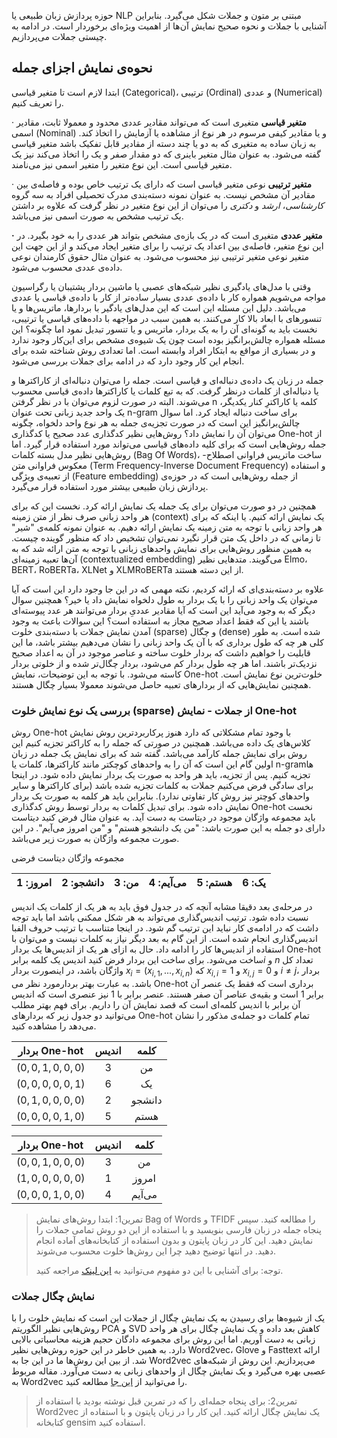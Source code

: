 حوزه پردازش زبان طبیعی یا NLP مبتنی بر متون و جملات شکل می‌گیرد. بنابراین آشنایی با جملات و نحوه صحیح نمایش آن‌ها از اهمیت ویژه‌ای برخوردار است. در ادامه به چیستی جملات می‌پردازیم.

## نحوه‌ی نمایش اجزای جمله

 ابتدا لازم است تا متغیر قیاسی (Categorical)، ترتیبی (Ordinal) و عددی (Numerical) را تعریف کنیم. 

·     **متغیر قیاسی** متغیری است که می‌تواند مقادیر عددی محدود و معمولا ثابت، مقادیر اسمی (Nominal) و یا مقادیر کیفی مرسوم در هر نوع از مشاهده یا آزمایش را اتخاذ کند. به زبان ساده به متغیری که به دو یا چند دسته از مقادیر قابل تفکیک باشد متغیر قیاسی گفته می‌شود. به عنوان مثال متغیر باینری که دو مقدار صفر و یک را اتخاذ می‌کند نیز یک متغیر قیاسی است. این نوع متغیر را متغیر اسمی نیز می‌نامند. 

·     **متغیر ترتیبی** نوعی متغیر قیاسی است که دارای یک ترتیب خاص بوده و فاصله‌ی بین مقادیر آن مشخص نیست. به عنوان نمونه دسته‌بندی مدرک تحصیلی افراد به سه گروه *کارشناسی*، *ارشد* و *دکتری* را می‌توان از این نوع متغیر در نظر گرفت که علاوه بر داشتن یک ترتیب مشخص به صورت اسمی نیز می‌باشد.

**·**     **متغیر عددی** متغیری است که در یک بازه‌ی مشخص بتواند هر عددی را به خود بگیرد. در این نوع متغیر، فاصله‌ی بین اعداد یک ترتیب را برای متغیر ایجاد می‌کند و از این جهت این متغیر نوعی متغیر ترتیبی نیز محسوب می‌شود. به عنوان مثال حقوق کارمندان نوعی داده‌ی عددی محسوب می‌شود.

وقتی با مدل‌های یادگیری نظیر شبکه‌های عصبی یا ماشین بردار پشتیبان یا رگراسیون مواجه می‌شویم همواره کار با داده‌ی عددی بسیار ساده‌تر از کار با داده‌ی قیاسی یا عددی می‌باشد. دلیل این مسئله این است که این مدل‌های یادگیر با بردارها، ماتریس‌ها و یا تنسورهای با ابعاد بالا کار می‌کنند. به همین سبب در مواجهه با داده‌های قیاسی یا ترتیبی، نخست باید به گونه‌ای آن را به یک بردار، ماتریس و یا تنسور تبدیل نمود اما چگونه؟ این مسئله همواره چالش‌برانگیز بوده است چون یک شیوه‌ی مشخص برای این‌کار وجود ندارد و در بسیاری از مواقع به ابتکار افراد وابسته است. اما تعدادی روش شناخته شده برای انجام این کار وجود دارد که در ادامه برای جملات بررسی می‌شود. 

جمله در زبان یک داده‌ی دنباله‌ای و قیاسی است. جمله را می‌توان دنباله‌ای از کاراکترها و یا دنباله‌ای از کلمات درنظر گرفت. که به تبع کلمات یا کاراکترها داده‌ی قیاسی محسوب می‌شوند. البته در صورت لزوم می‌توان با در نظر گرفتن n کلمه یا کاراکترِ کنار یکدیگر، یک واحد جدید زبانی تحت عنوان n-gram برای ساخت دنباله ایجاد کرد. اما سوال چالش‌برانگیز این است که در صورت تجزیه‌ی جمله به هر نوع واحد دلخواه، چگونه می‌توان آن را نمایش داد؟ روش‌هایی نظیر کدگذاری عدد صحیح یا کدگذاری One-hot از جمله روش‌هایی است که برای کلیه داده‌های قیاسی می‌تواند مورد استفاده قرار گیرد. اما روش‌هایی نظیر مدل بسته کلمات (Bag Of Words)، ساخت ماتریس فراوانی اصطلاح- معکوس فراوانی متن (Term Frequency-Inverse Document Frequency)  و استفاده از تعبیه‌ی ویژگی (Feature embedding) از جمله روش‌هایی است که در حوزه‌ی پردازش زبان طبیعی بیشتر مورد استفاده قرار می‌گیرد. 

همچنین در دو صورت می‌توان برای یک جمله یک نمایش ارائه کرد. نخست این که برای هر واحد زبانی صرف نظر از متن زمینه (context) یک نمایش ارائه کنیم. یا اینکه که برای هر واحد زبانی با توجه به متن زمینه یک نمایش ارائه دهیم. به عنوان نمونه کلمه‌ی "شیر" تا زمانی که در داخل یک متن قرار نگیرد نمی‌توان تشخیص داد که منظور گوینده چیست. به همین منظور روش‌هایی برای نمایش واحدهای زبانی با توجه به متن ارائه شد که به آن‌ها تعبیه زمینه‌ای (contextualized embedding) می‌گویند. متدهایی نظیر Elmo، BERT، RoBERTa، XLNet و XLMRoBERTa از این دسته هستند. 

علاوه بر دسته‌بندی‌ای که ارائه کردیم، نکته مهمی که در این جا وجود دارد این است که آیا می‌توان یک واحد زبانی را با یک بردار به طول دلخواه نمایش داد یا خیر؟ همچنین سوال دیگر که به وجود می‌آید این است که آیا مقادیر عددیِ بردار می‌توانند هر عدد پیوسته‌ای باشند یا این که فقط اعداد صحیح مجاز به استفاده است؟ این سوالات باعث به وجود آمدن نمایش جملات با دسته‌بندی خلوت (sparse) و چگال (dense) شده است. به طور کلی هر چه که طول برداری که با آن یک واحد زبانی  را نشان می‌دهیم بیشتر باشد، ما این قابلیت را خواهیم داشت که بردار خلوت ساخته و عناصر موجود در آن به اعداد صحیح نزدیک‌تر باشند. اما هر چه طول بردار کم می‌شود، بردار چگال‌تر شده و از خلوتی بردار کاسته می‌شود. با توجه به این توضیحات، نمایش One-hot خلوت‌ترین نوع نمایش است. همچنین نمایش‌هایی که از بردارهای تعبیه حاصل می‌شوند معمولا بسیار چگال هستند.



### بررسی یک نوع نمایش خلوت (sparse) از جملات - نمایش One-hot

روش One-hot با وجود تمام مشکلاتی که دارد هنوز پرکاربردترین روش نمایش کلاس‌های یک داده می‌باشد. همچنین در صورتی که جمله را به کاراکتر تجزیه کنیم این روش برای نمایش جمله کارآمد می‌باشد. گفته شد که برای نمایش یک جمله در زبان اولین گام این است که آن را به واحدهای کوچکتر مانند کاراکترها، کلمات یا n-gramها تجزیه کنیم. پس از تجزیه، باید هر واحد به صورت یک بردار نمایش داده شود. در اینجا برای سادگی فرض می‌کنیم جملات به کلمات تجزیه شده باشد (برای کاراکترها و سایر واحدهای کوچتر نیز روش کار تفاوتی ندارد). بنابراین باید هر کلمه به صورت یک بردار نمایش داده شود. برای تبدیل کلمات به بردار توسط روش کدگذاری One-hot نخست باید مجموعه واژگان موجود در دیتاست به دست آید. به عنوان مثال فرض کنید دیتاست دارای دو جمله به این صورت باشد: "من یک دانشجو هستم" و "من امروز می‌آیم". در این صورت مجموعه واژگان به صورت  زیر می‌باشد.

مجموعه واژگان دیتاست فرضی

| امروز: 1 | دانشجو: 2 | من: 3 | می‌آیم: 4 | هستم: 5 | یک: 6 |
| :------: | :-------: | :---: | :------: | :-----: | :---: |

 

در مرحله‌ی بعد دقیقا مشابه آنچه که در جدول فوق باید به هر یک از کلمات یک اندیس نسبت داده شود. ترتیب اندیس‌گذاری می‌تواند به هر شکل ممکنی باشد اما باید توجه داشت که در ادامه‌ی کار نباید این ترتیب گم شود. در اینجا متناسب با ترتیب حروف الفبا اندیس‌گذاری انجام شده است. از این گام به بعد دیگر نیاز به کلمات نیست و می‌توان با استفاده از اندیس‌ها کار را ادامه داد. حال به ازای هر یک از اندیس‌ها یک بردار One-hot ساخت می‌شود. برای ساخت این بردار فرض کنید اندیس یک کلمه برابر$i$ و $n$ تعداد کل واژگان باشد، در اینصورت بردار $x_i = (x_{i,1}, ..., x_{i,n})$ که $x_{i,i}=1$ و $x_{i,j}=0$ و $i\neq j$، بردار مورد نظر می‎‌باشد. به عبارت بهتر بردار One-hot برداری است که فقط یک عنصر آن برابر 1 است و بقیه‌ی عناصر آن صفر هستند. عنصر برابر با 1 نیز عنصری است که اندیس آن برابر با اندیس کلمه‌ای است که قصد نمایش آن را داریم. برای فهم بهتر مطلب می‌توانید دو جدول زیر که بردارهای One-hot تمام کلمات دو جمله‌ی مذکور را نشان می‌دهد را مشاهده کنید.

|  بردار One-hot  | اندیس |  کلمه  |
| :-------------: | :---: | :----: |
| $(0,0,1,0,0,0)$ |   3   |   من   |
| $(0,0,0,0,0,1)$ |   6   |   یک   |
| $(0,1,0,0,0,0)$ |   2   | دانشجو |
| $(0,0,0,0,1,0)$ |   5   |  هستم  |



|  بردار One-hot  | اندیس | کلمه  |
| :-------------: | :---: | :---: |
| $(0,0,1,0,0,0)$ |   3   |  من   |
| $(1,0,0,0,0,0)$ |   1   | امروز |
| $(0,0,0,1,0,0)$ |   4   | می‌آیم |





> تمرین1: ابتدا روش‌های نمایش Bag of Words و TFIDF را مطالعه کنید. سپس پنجاه جمله در زبان فارسی بنویسید و با استفاده از این دو روش تمامی جملات را نمایش دهید. این کار در زبان پایتون و بدون استفاده از کتابخانه‌های آماده انجام دهید. در انتها توضیح دهید چرا این روش‌ها خلوت محسوب می‌شوند.
>
> توجه: برای آشنایی با این دو مفهوم می‌توانید به [این لینک](https://www.analyticsvidhya.com/blog/2020/02/quick-introduction-bag-of-words-bow-tf-idf/) مراجعه کنید.



### نمایش چگال جملات

یک از شیوه‌ها برای رسیدن به یک نمایش چگال از جملات این است که نمایش خلوت را با روش‌هایی نظیر الگوریتم PCA و SVD کاهش بعد داده و یک نمایش چگال برای هر واحد زبانی به دست آوریم. اما این روش برای مجموعه دادگان حجیم هزینه محاسباتی بالایی دارد. به همین خاطر در این حوزه روش‌هایی نظیر Word2vec، Glove و Fasttext ارائه شد. از بین این روش‌ها ما در این جا به Word2vec می‌پردازیم. این روش از شبکه‌های عصبی بهره می‌گیرد و یک نمایش چگال از واحدهای زبانی به دست می‌آورد. مقاله مربوط به Word2vec را می‌توانید از [این جا](https://arxiv.org/pdf/1301.3781.pdf) مطالعه کنید. 





> تمرین2: برای پنجاه جمله‌ای را که در تمرین قبل نوشته بودید با استفاده از Word2vec یک نمایش چگال ارائه کنید. این کار را در زبان پایتون و با استفاده از کتابخانه gensim استفاده کنید.

